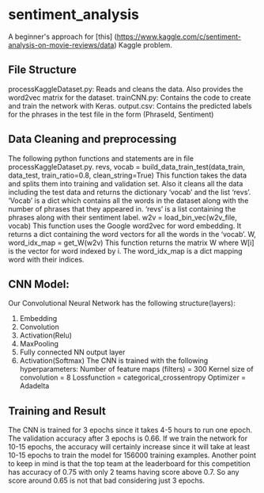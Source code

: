 # sentiment_analysis
A beginner's approach for [this] (https://www.kaggle.com/c/sentiment-analysis-on-movie-reviews/data) Kaggle problem.

## File Structure
processKaggleDataset.py: Reads and cleans the data. Also provides the word2vec matrix for the dataset.
trainCNN.py: Contains the code to create and train the network with Keras.
output.csv: Contains the predicted labels for the phrases in the test file in the form
 (PhraseId, Sentiment)

## Data Cleaning and preprocessing
The following python functions and statements are in file processKaggleDataset.py.
revs, vocab = build_data_train_test(data_train, data_test, train_ratio=0.8, clean_string=True)
This function takes the data and splits them into training and validation set. Also it cleans all the data including the test data and returns the dictionary ‘vocab’ and the list ‘revs’. ‘Vocab’ is a dict which contains all the words in the dataset along with the number of phrases that they appeared in. ‘revs’ is a list containing the phrases along with their sentiment label.
w2v = load_bin_vec(w2v_file, vocab)
This function uses the Google word2vec for word embedding. It returns a dict containing the word vectors for all the words in the ‘vocab’.
W, word_idx_map = get_W(w2v)
This function returns the matrix W where W[i] is the vector for word indexed by i. The word_idx_map is a dict mapping word with their indices.

## CNN Model:
Our Convolutional Neural Network has the following structure(layers):
1.	Embedding 
2.	Convolution 
3.	Activation(Relu)
4.	MaxPooling 
5.	Fully connected NN output layer
6.	Activation(Softmax)
The CNN is trained with the following hyperparameters:
Number of feature maps (filters) = 300
Kernel size of convolution = 8
Lossfunction = categorical_crossentropy
Optimizer = Adadelta

## Training and Result
The CNN is trained for 3 epochs since it takes 4-5 hours to run one epoch. The validation accuracy after 3 epochs is 0.66.
If we train the network for 10-15 epochs, the accuracy will certainly increase since it will take at least 10-15 epochs to train the model for 156000 training examples.
Another point to keep in mind is that the top team at the leaderboard for this competition has accuracy of 0.75 with only 2 teams having score above 0.7. So any score around 0.65 is not that bad considering just 3 epochs.

